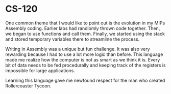 # CS-120
One common theme that I would like to point out is the evolution in my MIPs Assembly coding. Earlier labs had randlomly thrown code together. Then, we began to use functions and call them. Finally, we started using the stack and stored temporary variables there to streamline the process.

Writing in Assembly was a unique but fun challenge. It was also very rewarding because I had to use a lot more logic than before. This language made me realize how the computer is not as smart as we think it is. Every bit of data needs to be fed procedurally and keeping track of the registers is impossible for large applications.

Learning this language gave me newfound respect for the man who created Rollercoaster Tycoon.
